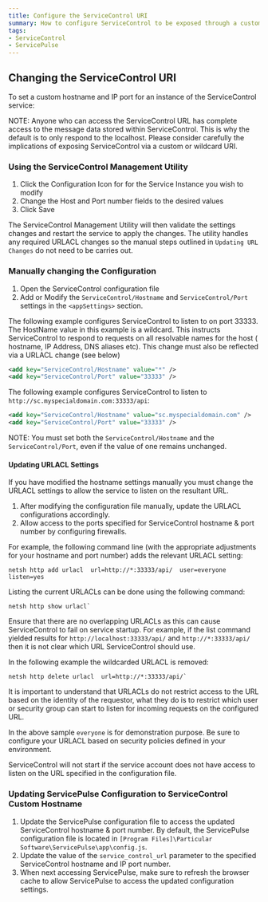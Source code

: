 ```yaml
---
title: Configure the ServiceControl URI
summary: How to configure ServiceControl to be exposed through a custom hostname and IP port
tags:
- ServiceControl
- ServicePulse
---
```


## Changing the ServiceControl URI

To set a custom hostname and IP port for an instance of the ServiceControl service:

NOTE: Anyone who can access the ServiceControl URL has complete access to the message data stored within ServiceControl.  This is  why the default is to only respond to the localhost.  Please consider carefully the implications of exposing ServiceControl via a custom or wildcard URI.

### Using the ServiceControl Management Utility

1. Click the Configuration Icon for for the Service Instance you wish to modify
1. Change the Host and Port number fields to the desired values
1. Click Save

The ServiceControl Management Utility will then validate the settings changes and restart the service to apply the changes.
The utility handles any required URLACL changes so the manual steps outlined in `Updating URL Changes` do not need to be carries out.

### Manually changing the Configuration

1. Open the ServiceControl configuration file
1. Add or Modify the `ServiceControl/Hostname` and `ServiceControl/Port` settings in the `<appSettings>` section.


The following example configures ServiceControl to listen to on port 33333.  The HostName value in this example is a wildcard. This instructs ServiceControl to respond to requests on all resolvable names for the host ( hostname, IP Address, DNS aliases etc). This change must also be reflected via a URLACL change (see below)

```xml
<add key="ServiceControl/Hostname" value="*" />
<add key="ServiceControl/Port" value="33333" />
```

The following example configures ServiceControl to listen to `http://sc.myspecialdomain.com:33333/api`:

```xml
<add key="ServiceControl/Hostname" value="sc.myspecialdomain.com" />
<add key="ServiceControl/Port" value="33333" />
```

NOTE: You must set both the `ServiceControl/Hostname` and the `ServiceControl/Port`, even if the value of one remains unchanged.

#### Updating URLACL Settings

If you have modified the hostname settings manually you must change the URLACL settings to allow the service to listen on the resultant URL. 

1. After modifying the configuration file manually, update the URLACL configurations accordingly.
1. Allow access to the ports specified for ServiceControl hostname & port number by configuring firewalls.

For example, the following command line (with the appropriate adjustments for your hostname and port number) adds the relevant URLACL setting: 

```
netsh http add urlacl  url=http://*:33333/api/  user=everyone  listen=yes
```

Listing the current URLACLs can be done using the following command:   

```
netsh http show urlacl`
```

Ensure that there are no overlapping URLACLs as this can cause ServiceControl to fail on service startup.  For example, if the list command yielded results for `http://localhost:33333/api/` and `http://*:33333/api/` then it is not clear which URL ServiceControl should use.

In the following example the wildcarded URLACL is removed:

```
netsh http delete urlacl  url=http://*:33333/api/`
```

It is important to understand that URLACLs do not restrict access to the URL based on the identity of the requestor, what they do is to restrict which user or security group can start to listen for incoming requests on the configured URL.

In the above sample `everyone` is for demonstration purpose. Be sure to configure your URLACL based on security policies defined in your environment.

ServiceControl will not start if the service account does not have access to listen on the URL specified in the configuration file.


### Updating ServicePulse Configuration to ServiceControl Custom Hostname

1. Update the ServicePulse configuration file to access the updated ServiceControl hostname & port number. By default, the ServicePulse configuration file is located in `[Program Files]\Particular Software\ServicePulse\app\config.js`.
1. Update the value of the `service_control_url` parameter to the specified ServiceControl hostname and IP port number.
1. When next accessing ServicePulse, make sure to refresh the browser cache to allow ServicePulse to access the updated configuration settings.
